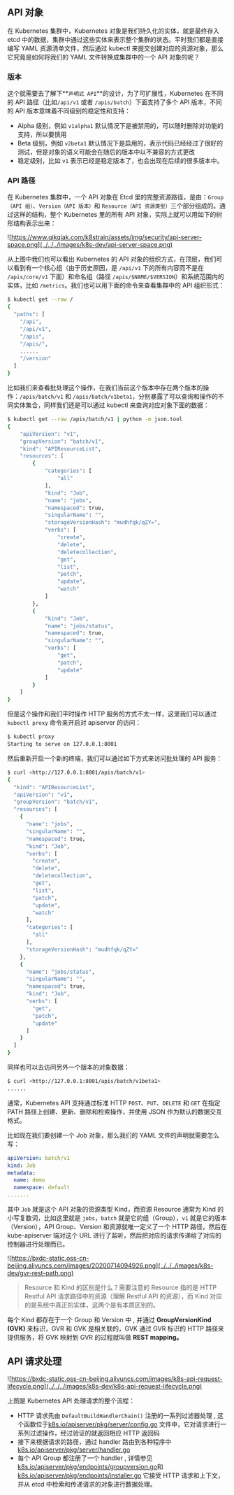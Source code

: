 ## API 对象

在 Kubernetes 集群中，Kubernetes 对象是我们持久化的实体，就是最终存入 etcd 中的数据，集群中通过这些实体来表示整个集群的状态。平时我们都是直接编写 YAML 资源清单文件，然后通过 kubectl 来提交创建对应的资源对象，那么它究竟是如何将我们的 YAML 文件转换成集群中的一个 API 对象的呢？

### 版本

这个就需要去了解下**`声明式 API`**的设计，为了可扩展性，Kubernetes 在不同的 API 路径（比如`/api/v1` 或者 `/apis/batch`）下面支持了多个 API 版本，不同的 API 版本意味着不同级别的稳定性和支持：

- Alpha 级别，例如 `v1alpha1` 默认情况下是被禁用的，可以随时删除对功能的支持，所以要慎用
- Beta 级别，例如 `v2beta1` 默认情况下是启用的，表示代码已经经过了很好的测试，但是对象的语义可能会在随后的版本中以不兼容的方式更改
- 稳定级别，比如 `v1` 表示已经是稳定版本了，也会出现在后续的很多版本中。

### API 路径

在 Kubernetes 集群中，一个 API 对象在 Etcd 里的完整资源路径，是由：`Group（API 组）`、`Version（API 版本）`和 `Resource（API 资源类型）`三个部分组成的。通过这样的结构，整个 Kubernetes 里的所有 API 对象，实际上就可以用如下的树形结构表示出来：

![https://www.qikqiak.com/k8strain/assets/img/security/api-server-space.png](../../../images/k8s-dev/api-server-space.png)

从上图中我们也可以看出 Kubernetes 的 API 对象的组织方式，在顶层，我们可以看到有一个核心组（由于历史原因，是 `/api/v1` 下的所有内容而不是在 `/apis/core/v1` 下面）和命名组（路径 `/apis/$NAME/$VERSION`）和系统范围内的实体，比如 `/metrics`。我们也可以用下面的命令来查看集群中的 API 组织形式：

```bash
$ kubectl get --raw /
{
  "paths": [
    "/api",
    "/api/v1",
    "/apis",
    "/apis/",
    ......
    "/version"
  ]
}
```

比如我们来查看批处理这个操作，在我们当前这个版本中存在两个版本的操作：`/apis/batch/v1` 和 `/apis/batch/v1beta1`，分别暴露了可以查询和操作的不同实体集合，同样我们还是可以通过 kubectl 来查询对应对象下面的数据：

```bash
$ kubectl get --raw /apis/batch/v1 | python -m json.tool
{
    "apiVersion": "v1",
    "groupVersion": "batch/v1",
    "kind": "APIResourceList",
    "resources": [
        {
            "categories": [
                "all"
            ],
            "kind": "Job",
            "name": "jobs",
            "namespaced": true,
            "singularName": "",
            "storageVersionHash": "mudhfqk/qZY=",
            "verbs": [
                "create",
                "delete",
                "deletecollection",
                "get",
                "list",
                "patch",
                "update",
                "watch"
            ]
        },
        {
            "kind": "Job",
            "name": "jobs/status",
            "namespaced": true,
            "singularName": "",
            "verbs": [
                "get",
                "patch",
                "update"
            ]
        }
    ]
}
```

但是这个操作和我们平时操作 HTTP 服务的方式不太一样，这里我们可以通过 `kubectl proxy` 命令来开启对 apiserver 的访问：

```bash
$ kubectl proxy
Starting to serve on 127.0.0.1:8001
```

然后重新开启一个新的终端，我们可以通过如下方式来访问批处理的 API 服务：

```bash
$ curl <http://127.0.0.1:8001/apis/batch/v1>
{
  "kind": "APIResourceList",
  "apiVersion": "v1",
  "groupVersion": "batch/v1",
  "resources": [
    {
      "name": "jobs",
      "singularName": "",
      "namespaced": true,
      "kind": "Job",
      "verbs": [
        "create",
        "delete",
        "deletecollection",
        "get",
        "list",
        "patch",
        "update",
        "watch"
      ],
      "categories": [
        "all"
      ],
      "storageVersionHash": "mudhfqk/qZY="
    },
    {
      "name": "jobs/status",
      "singularName": "",
      "namespaced": true,
      "kind": "Job",
      "verbs": [
        "get",
        "patch",
        "update"
      ]
    }
  ]
}
```

同样也可以去访问另外一个版本的对象数据：

```bash
$ curl <http://127.0.0.1:8001/apis/batch/v1beta1>
......
```

通常，Kubernetes API 支持通过标准 HTTP `POST`、`PUT`、`DELETE` 和 `GET` 在指定 PATH 路径上创建、更新、删除和检索操作，并使用 JSON 作为默认的数据交互格式。

比如现在我们要创建一个 Job 对象，那么我们的 YAML 文件的声明就需要怎么写：

```yaml
apiVersion: batch/v1
kind: Job
metadata:
  name: demo
  namespace: default
.......
```

其中 `Job` 就是这个 API 对象的资源类型 Kind，而资源 Resource 通常为 Kind 的小写复数词，比如这里就是 `jobs`，`batch` 就是它的组（Group），`v1` 就是它的版本（Version），API Group、Version 和资源就唯一定义了一个 HTTP 路径，然后在 kube-apiserver 端对这个 URL 进行了监听，然后把对应的请求传递给了对应的控制器进行处理而已。

![https://bxdc-static.oss-cn-beijing.aliyuncs.com/images/20200714094926.png](../../../images/k8s-dev/gvr-rest-path.png)

> Resource 和 Kind 的区别是什么？需要注意的 Resource 指的是 HTTP Restful API 请求路径中的资源（理解 Restful API 的资源），而 Kind 对应的是系统中真正的实体，这两个是有本质区别的。

每个 Kind 都存在于一个 Group 和 Version 中 , 并通过 **GroupVersionKind (GVK)** 来标识，GVR 和 GVK 是相关联的，GVK 通过 GVR 标识的 HTTP 路径来提供服务，将 GVK 映射到 GVR 的过程就叫做 **REST mapping。**

## API 请求处理

![https://bxdc-static.oss-cn-beijing.aliyuncs.com/images/k8s-api-request-lifecycle.png](../../../images/k8s-dev/k8s-api-request-lifecycle.png)

上图是 Kubernetes API 处理请求的整个流程：

- HTTP 请求先由 `DefaultBuildHandlerChain()` 注册的一系列过滤器处理 , 这个函数位于[k8s.io/apiserver/pkg/server/config.go](https://github.com/kubernetes/kubernetes/blob/66674f549626cc41f04e475d2c0e865116c4cd40/staging/src/k8s.io/apiserver/pkg/server/config.go#L543) 文件中，它对请求进行一系列过滤操作，经过验证的就返回相应 HTTP 返回码
- 接下来根据请求的路径，通过 handler 路由到各种程序中 [k8s.io/apiserver/pkg/server/handler.go](https://github.com/kubernetes/kubernetes/blob/66674f549626cc41f04e475d2c0e865116c4cd40/staging/src/k8s.io/apiserver/pkg/server/handler.go#L42:6)
- 每个 API Group 都注册了一个 handler , 详情参见[k8s.io/apiserver/pkg/endpoints/groupversion.go](https://github.com/kubernetes/kubernetes/blob/66674f549626cc41f04e475d2c0e865116c4cd40/staging/src/k8s.io/apiserver/pkg/endpoints/groupversion.go#L99)和 [k8s.io/apiserver/pkg/endpoints/installer.go](https://github.com/kubernetes/kubernetes/blob/66674f549626cc41f04e475d2c0e865116c4cd40/staging/src/k8s.io/apiserver/pkg/endpoints/installer.go#L183) 它接受 HTTP 请求和上下文，并从 etcd 中检索和传递请求的对象进行数据处理。